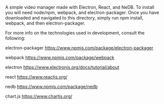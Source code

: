 A simple video manager made with Electron, React, and NeDB. To install you will
need node/npm, webpack, and electron-packager. Once you have downloaded and
navigated to this directory, simply run npm install, webpack, and then
electron-packager.

For more info on the technologies used in development, consult the following:

electron-packager
https://www.npmjs.com/package/electron-packager

webpack
https://www.npmjs.com/package/webpack

electron
https://www.electronjs.org/docs/tutorial/about

react
https://www.reactjs.org/

nedb
https://www.npmjs.com/package/nedb

chart.js
https://www.chartjs.org/
